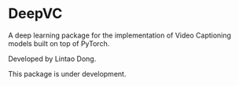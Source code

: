 # DeepVC
A deep learning package for the implementation of Video Captioning models built on top of PyTorch.

Developed by Lintao Dong.

This package is under development.
